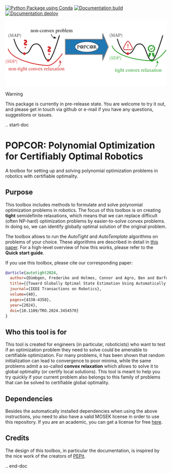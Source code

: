 [![Python Package using Conda](https://github.com/duembgen/popr/actions/workflows/python-package-conda.yml/badge.svg)](https://github.com/duembgen/popr/actions/workflows/python-package-conda.yml)
[![Documentation build](https://github.com/duembgen/popr/actions/workflows/documentation.yml/badge.svg)](https://github.com/duembgen/popr/actions/workflows/documentation.yml)
[![Documentation deploy](https://github.com/duembgen/popcor/actions/workflows/static.yml/badge.svg)](https://github.com/duembgen/popcor/actions/workflows/static.yml)

![](./docs/source/_static/overview.png)

> [!WARNING]  
> This package is currently in pre-release state. You are welcome to try it out, and please get in touch via github or e-mail if you have any questions, suggestions or issues.

.. start-doc

# POPCOR: Polynomial Optimization for Certifiably Optimal Robotics

A toolbox for setting up and solving polynomial optimization problems in robotics with certifiable optimality.

## Purpose

This toolbox includes methods to formulate and solve polynomial optimization problems in robotics. 
The focus of this toolbox is on creating **tight** semidefinite relaxations, which means that we can
replace difficult (often NP-hard) optimization problems by easier-to-solve convex problems. In doing so, we can identify globally optimal solution of the original problem. 

The toolbox allows to run the *AutoTight* and *AutoTemplate* algorithms on problems of your choice. 
These algorithms are described in detail in [this paper](https://arxiv.org/abs/2308.05783/). For a high-level overview of how this works, please refer to the **Quick start guide**. 

If you use this toolbox, please cite our corresponding paper:
```bibtex
@article{autotight2024,
  author={Dümbgen, Frederike and Holmes, Connor and Agro, Ben and Barfoot, Timothy D.}, 
  title={{Toward Globally Optimal State Estimation Using Automatically Tightened Semidefinite Relaxations}},
  journal={IEEE Transactions on Robotics}, 
  volume={40},
  pages={4338-4358},
  year={2024},
  doi={10.1109/TRO.2024.3454570}
}
```

## Who this tool is for

This tool is created for engineers (in particular, roboticists) who want to test if an optimization problem they need to solve could be amenable to certifiable optimization. For many problems, it has been shown that random initialization can lead to convergence to poor minima, while the same problems admit a so-called **convex relaxation** which allows to solve it to global optimality (or certify local solutions). This tool is meant to help you try quickly if your current problem also belongs to this family of problems that can be solved to certifiable global optimality. 

## Dependencies

Besides the automatically installed dependencies when using the above instructions, you need to also have a valid MOSEK license in order to use this repository. If you are an academic, you can get a license for free [here](https://www.mosek.com/license/request/?i=acp).

## Credits

The design of this toolbox, in particular the documentation, is inspired by the nice work of the creators of [PEPit](https://github.com/PerformanceEstimation/PEPit?tab=readme-ov-file).

.. end-doc
